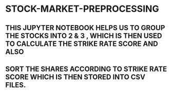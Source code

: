 # STOCK-MARKET-PREPROCESSING
## THIS JUPYTER NOTEBOOK HELPS US TO GROUP THE STOCKS INTO 2 & 3 , WHICH IS THEN USED TO CALCULATE THE STRIKE RATE SCORE AND ALSO
## SORT THE SHARES ACCORDING TO STRIKE RATE SCORE WHICH IS THEN STORED INTO CSV FILES.   
